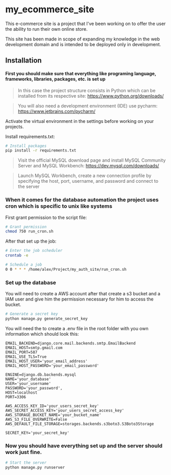 # my_ecommerce_site

This e-commerce site is a project that I've been working on to offer the user the ability to run their own online store.

This site has been made in scope of expanding my knowledge in the web development domain and is intended to be deployed only in development.

## Installation
#### First you should make sure that everything like programing language, frameworks, libraries, packages, etc. is set up

>In this case the project structure consists in Python which can be installed from its respective site: https://www.python.org/downloads/

>You will also need a development environment (IDE) use pycharm: https://www.jetbrains.com/pycharm/

Activate the virtual environment in the settings before working on your projects.

Install requirements.txt:
```bash
# Install packages
pip install -r requirements.txt
```
>Visit the official MySQL download page and install MySQL Community Server and MySQL Workbench: https://dev.mysql.com/downloads/

>Launch MySQL Workbench, create a new connection profile by specifying the host, port, username, and password and connect to the server

### When it comes for the database automation the project uses cron which is specific to unix like systems

First grant permission to the script file:
```bash
# Grant permission
chmod 750 run_cron.sh
```
After that set up the job:
```bash
# Enter the job scheduler
crontab -e
```
```bash
# Schedule a job
0 0 * * * /home/alex/Project/my_auth_site/run_cron.sh
```
###  Set up the database 

You will need to create a AWS account after that create a s3 bucket and a IAM user and give him the permission necessary for him to access the bucket.

```bash
# Generate a secret key
python manage.py generate_secret_key
```

You will need the to create a .env file in the root folder with you own information which should look this:
```
EMAIL_BACKEND=django.core.mail.backends.smtp.EmailBackend
EMAIL_HOST=smtp.gmail.com
EMAIL_PORT=587
EMAIL_USE_TLS=True
EMAIL_HOST_USER='your_email_address'
EMAIL_HOST_PASSWORD='your_email_password'

ENGINE=django.db.backends.mysql
NAME='your_database'
USER='your_username'
PASSWORD='your_password',
HOST=localhost
PORT=3306

AWS_ACCESS_KEY_ID='your_users_secret_key'
AWS_SECRET_ACCESS_KEY='your_users_secret_access_key'
AWS_STORAGE_BUCKET_NAME='your_bucket_name'
AWS_S3_FILE_OVERWRITE=False
AWS_DEFAULT_FILE_STORAGE=storages.backends.s3boto3.S3Boto3Storage

SECRET_KEY='your_secret_key' 
```
### Now you should have everything set up and the server should work just fine.

```bash
# Start the server
python manage.py runserver
```
